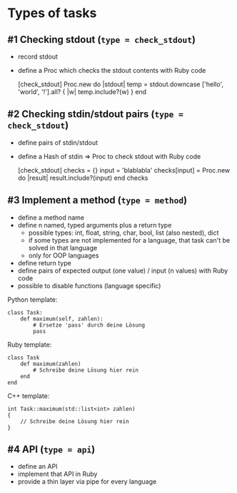 # Types of tasks

## #1 Checking stdout (`type = check_stdout`)

- record stdout
- define a Proc which checks the stdout contents with Ruby code

    [check_stdout]
    Proc.new do |stdout|
        temp = stdout.downcase
        ['hello', 'world', '!'].all? { |w| temp.include?(w) }
    end

## #2 Checking stdin/stdout pairs (`type = check_stdout`)

- define pairs of stdin/stdout
- define a Hash of stdin => Proc to check stdout with Ruby code

    [check_stdout]
    checks = {}
    input = 'blablabla'
    checks[input] = Proc.new do |result|
        result.include?(input)
    end
    checks
    
## #3 Implement a method (`type = method`)

- define a method name
- define n named, typed arguments plus a return type
  - possible types: int, float, string, char, bool, list (also nested), dict
  - if some types are not implemented for a language, that task can't be solved in that language
  - only for OOP languages
- define return type
- define pairs of expected output (one value) / input (n values) with Ruby code
- possible to disable functions (language specific)

Python template:

    class Task:
        def maximum(self, zahlen):
            # Ersetze 'pass' durch deine Lösung
            pass

Ruby template:

    class Task
        def maximum(zahlen)
            # Schreibe deine Lösung hier rein
        end
    end
    
C++ template:

    int Task::maximum(std::list<int> zahlen) 
    {
        // Schreibe deine Lösung hier rein
    }
    
## #4 API (`type = api`)

- define an API
- implement that API in Ruby
- provide a thin layer via pipe for every language
